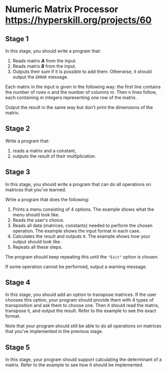 # Numeric Matrix Processor https://hyperskill.org/projects/60

## Stage 1
In this stage, you should write a program that:

1. Reads matrix ***A*** from the input.
2. Reads matrix ***B*** from the input.
3. Outputs their sum if it is possible to add them. Otherwise, it should output the `ERROR` message.

Each matrix in the input is given in the following way: the first line contains the number of rows n and the number of columns m. Then n lines follow, each containing m integers representing one row of the matrix.

Output the result in the same way but don't print the dimensions of the matrix.

## Stage 2
Write a program that:
1. reads a matrix and a constant,
2. outputs the result of their multiplication.

## Stage 3
In this stage, you should write a program that can do all operations on matrices that you've learned.

Write a program that does the following:

1. Prints a menu consisting of 4 options. The example shows what the menu should look like.
2. Reads the user's choice.
3. Reads all data (matrices, constants) needed to perform the chosen operation. The example shows the input format in each case.
4. Calculates the result and outputs it. The example shows how your output should look like.
5. Repeats all these steps.

The program should keep repeating this until the `"Exit"` option is chosen.

If some operation cannot be performed, output a warning message.

## Stage 4
In this stage, you should add an option to transpose matrices. If the user chooses this option, your program should provide them with 4 types of transposition and ask them to choose one. Then it should read the matrix, transpose it, and output the result. Refer to the example to see the exact format.

Note that your program should still be able to do all operations on matrices that you've implemented in the previous stage.

## Stage 5
In this stage, your program should support calculating the determinant of a matrix. Refer to the example to see how it should be implemented.

